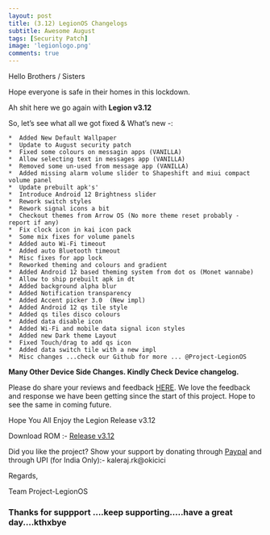 ```yaml
---
layout: post
title: (3.12) LegionOS Changelogs
subtitle: Awesome August
tags: [Security Patch]
image: 'legionlogo.png'
comments: true
---
```

Hello Brothers / Sisters

Hope everyone is safe in their homes in this lockdown. 

Ah shit here we go again with **Legion v3.12**

So, let’s see what all we got fixed & What’s new -:

```
*  Added New Default Wallpaper
*  Update to August security patch
*  Fixed some colours on messagin apps (VANILLA)
*  Allow selecting text in messages app (VANILLA)
*  Removed some un-used from message app (VANILLA)
*  Added missing alarm volume slider to Shapeshift and miui compact volume panel
*  Update prebuilt apk's'
*  Introduce Android 12 Brightness slider
*  Rework switch styles
*  Rework signal icons a bit
*  Checkout themes from Arrow OS (No more theme reset probably - report if any)
*  Fix clock icon in kai icon pack
*  Some mix fixes for volume panels
*  Added auto Wi-Fi timeout
*  Added auto Bluetooth timeout
*  Misc fixes for app lock
*  Reworked theming and colours and gradient
*  Added Android 12 based theming system from dot os (Monet wannabe)
*  Allow to ship prebuilt apk in dt
*  Added background alpha blur
*  Added Notification transparency
*  Added Accent picker 3.0  (New impl)
*  Added Android 12 qs tile style
*  Added qs tiles disco colours
*  Added data disable icon
*  Added Wi-Fi and mobile data signal icon styles
*  Added new Dark theme Layout
*  Fixed Touch/drag to add qs icon
*  Added data switch tile with a new impl
*  Misc changes ...check our Github for more ... @Project-LegionOS
```
<!--adsense-->
**Many Other Device Side Changes. Kindly Check Device changelog.**


Please do share your reviews and feedback [HERE](https://sourceforge.net/projects/legionrom/reviews). We love the feedback and response we have been getting since the start of this project. Hope to see the same in coming future.

Hope You All Enjoy the Legion Release v3.12

Download ROM :- [Release v3.12](https://legionos.org/) 

Did you like the project? Show your support by donating through [Paypal](https://paypal.me/rajkale99) and  through UPI (for India Only):- kaleraj.rk@okicici

Regards,

Team Project-LegionOS

<!--adsense-->
### Thanks for suppport ....keep supporting.....have a great day....kthxbye
